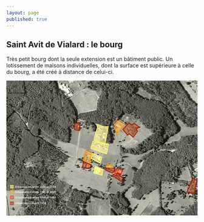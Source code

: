 ```yaml
---
layout: page
published: true
---
```


## Saint Avit de Vialard : le bourg
Très petit bourg dont la seule extension est un bâtiment public. Un lotissement de maisons individuelles, dont la surface est supérieure à celle du bourg, a été créé à distance de celui-ci.

![](/data/images/9/histoire/9_HISTOIRE_POPUP_2.jpg)